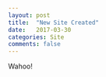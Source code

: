 ```yaml
---
layout: post
title:  "New Site Created"
date:   2017-03-30
categories: Site
comments: false
---
```

Wahoo!